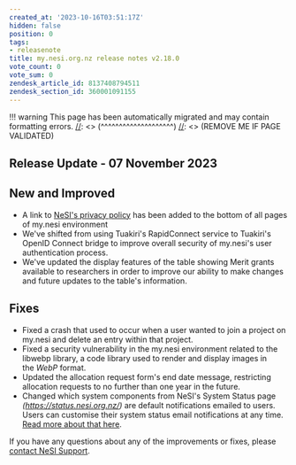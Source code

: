 ```yaml
---
created_at: '2023-10-16T03:51:17Z'
hidden: false
position: 0
tags:
- releasenote
title: my.nesi.org.nz release notes v2.18.0
vote_count: 0
vote_sum: 0
zendesk_article_id: 8137408794511
zendesk_section_id: 360001091155
---
```




[//]: <> (REMOVE ME IF PAGE VALIDATED)
[//]: <> (vvvvvvvvvvvvvvvvvvvv)
!!! warning
    This page has been automatically migrated and may contain formatting errors.
[//]: <> (^^^^^^^^^^^^^^^^^^^^)
[//]: <> (REMOVE ME IF PAGE VALIDATED)

## Release Update - 07 November 2023

## New and Improved

-   A link to [NeSI's privacy
    policy](https://www.nesi.org.nz/about-us/security-privacy/privacy-policy)
    has been added to the bottom of all pages of my.nesi environment
-   We've shifted from using Tuakiri's RapidConnect service to Tuakiri's
    OpenID Connect bridge to improve overall security of my.nesi's user
    authentication process.
-   We've updated the display features of the table showing Merit grants
    available to researchers in order to improve our ability to make
    changes and future updates to the table's information.

## Fixes

-   Fixed a crash that used to occur when a user wanted to join a
    project on my.nesi and delete an entry within that project.
-   Fixed a security vulnerability in the my.nesi environment related to
    the libwebp library, a code library used to render and display
    images in the *WebP* format. 
-   Updated the allocation request form's end date message, restricting
    allocation requests to no further than one year in the future.
-   Changed which system components from NeSI's System Status page
    *(<https://status.nesi.org.nz/>)* are default notifications emailed
    to users. Users can customise their system status email
    notifications at any time. [Read more about that
    here](../../../General/Announcements/Status_page_subscription_notification_changes).

If you have any questions about any of the improvements or fixes, please
[contact NeSI Support](mailto:support@nesi.org.nz).